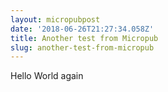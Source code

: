 ```yaml
---
layout: micropubpost
date: '2018-06-26T21:27:34.058Z'
title: Another test from Micropub
slug: another-test-from-micropub
---
```

Hello World again
